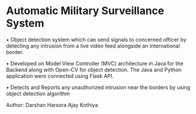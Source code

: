 # Automatic Military Surveillance System 
• Object detection system which can send signals to concerned officer by detecting any intrusion from a live video feed alongside an international border.

• Developed on Model View Controller (MVC) architecture in Java for the Backend along with Open-CV for object detection. The Java and Python application were connected using Flask API.

• Detects and Reports any unauthorized intrusion near the borders by using object detection algorithm

Author:
Darshan Harsora
Ajay Kothiya
